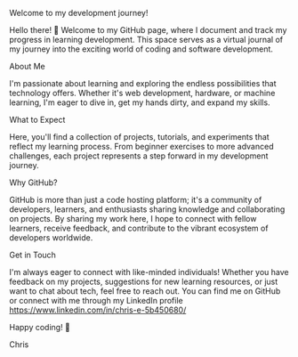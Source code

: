 Welcome to my development journey!

Hello there! 👋 Welcome to my GitHub page, where I document and track my progress in learning development. This space serves as a virtual journal of my journey into the exciting world of coding and software development.

About Me

I'm passionate about learning and exploring the endless possibilities that technology offers. Whether it's web development, hardware, or machine learning, I'm eager to dive in, get my hands dirty, and expand my skills.

What to Expect

Here, you'll find a collection of projects, tutorials, and experiments that reflect my learning process. From beginner exercises to more advanced challenges, each project represents a step forward in my development journey.

Why GitHub?

GitHub is more than just a code hosting platform; it's a community of developers, learners, and enthusiasts sharing knowledge and collaborating on projects. By sharing my work here, I hope to connect with fellow learners, receive feedback, and contribute to the vibrant ecosystem of developers worldwide.

Get in Touch

I'm always eager to connect with like-minded individuals! Whether you have feedback on my projects, suggestions for new learning resources, or just want to chat about tech, feel free to reach out. You can find me on GitHub or connect with me through my LinkedIn profile <https://www.linkedin.com/in/chris-e-5b450680/>

Happy coding! 🚀

Chris
